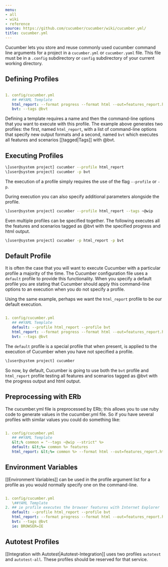 ```yaml
---
menu:
- all
- wiki
- reference
source: https://github.com/cucumber/cucumber/wiki/cucumber.yml/
title: cucumber.yml
---
```


Cucumber lets you store and reuse commonly used cucumber command line arguments for a project in a `cucumber.yml` or `cucumber.yaml` file. This file must be in a `.config` subdirectory or `config` subdirectory of your current working directory.

## Defining Profiles

```yaml

1. config/cucumber.yml
   ## ##YAML Template
   html_report: --format progress --format html --out=features_report.html
   bvt: --tags @bvt
   ```

Defining a template requires a name and then the command-line options that you want to execute with this profile. The example above generates two profiles: the first, named `html_report`, with a list of command-line options that specify new output formats and a second, named `bvt` which executes all features and scenarios [[tagged|Tags]] with @bvt.

## Executing Profiles

```bash
\[user@system project] cucumber --profile html_report
\[user@system project] cucumber -p bvt
```

The execution of a profile simply requires the use of the flag `--profile` or `-p`.

During execution you can also specify additional parameters alongside the profile.

```bash
\[user@system project] cucumber --profile html_report --tags ~@wip
```

Even multiple profiles can be specified together. The following executes all the features and scenarios tagged as @bvt with the specified progress and html output.

```bash
\[user@system project] cucumber -p html_report -p bvt
```

## Default Profile

It is often the case that you will want to execute Cucumber with a particular profile a majority of the time. The Cucumber configuration file uses a `default` profile to provide this functionality. When you specify a default profile you are stating that Cucumber should apply this command-line options to an execution when you do not specify a profile.

Using the same example, perhaps we want the `html_report` profile to be our default execution.
```yaml

1. config/cucumber.yml
   ## ##YAML Template
   default: --profile html_report --profile bvt
   html_report: --format progress --format html --out=features_report.html
   bvt: --tags @bvt
   ```

The `default` profile is a special profile that when present, is applied to the execution of Cucumber when you have not specified a profile.

```bash
\[user@system project] cucumber
```

So now, by default, Cucumber is going to use both the `bvt` profile and `html_report` profile testing all features and scenarios tagged as @bvt with the progress output and html output.

## Preprocessing with ERb

The cucumber.yml file is preprocessed by ERb; this allows you to use ruby code to generate values in the cucumber.yml file. So if you have several profiles with similar values you could do something like:

```yaml

1. config/cucumber.yml
   ## ##YAML Template
   &lt;% common = "--tags ~@wip --strict" %>
   default: &lt;%= common %> features
   html_report: &lt;%= common %> --format html --out=features_report.html features
   ```

## Environment Variables

[[Environment Variables]] can be used in the profile argument list for a profile as you would normally specify one on the command-line.

```yaml

1. config/cucumber.yml
   \##YAML Template
2. ## ie profile executes the browser features with Internet Explorer
   default: --profile html_report --profile bvt
   html_report: --format progress --format html --out=features_report.html
   bvt: --tags @bvt
   ie: BROWSER=IE
   ```

## Autotest Profiles

[[Integration with Autotest|Autotest-Integration]] uses two profiles `autotest` and `autotest-all`. These profiles should be reserved for that service.
